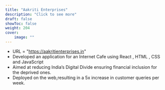 ```yaml
---
title: "Aakriti Enterprises"
description: "Click to see more"
draft: false
showToc: false
weight: 204
cover:
    image: ""
--- 
```

- URL = "https://aakritienterprises.in"
- Developed an application for an Internet Cafe using React , HTML , CSS and JavaScript
- Aimed at reducing India’s Digital Divide ensuring financial inclusion for the deprived ones.
- Deployed on the web,resulting in a 5x increase in customer queries per week.
 


